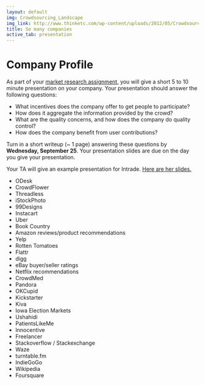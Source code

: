 ```yaml
---
layout: default
img: Crowdsourcing_Landscape
img_link: http://www.thinketc.com/wp-content/uploads/2012/05/Crowdsourcing_Landscape.jpg
title: So many companies
active_tab: presentation
---
```


Company Profile
=============================================================
As part of your [market research assignment](wa2.md), you will give a short 5 to 10 minute presentation on your company.  Your presentation should answer the following questions:

- What incentives does the company offer to get people to participate?
- How does it aggregate the information provided by the crowd?
- What are the quality concerns, and how does the company do quality control?
- How does the company benefit from user contributions?

Turn in a short writeup (~ 1 page) answering these questions by <b>Wednesday, September 25</b>. Your presentation slides are due on the day you give your presentation.

Your TA will give an example presentation for Intrade.  [Here are her slides.](https://docs.google.com/presentation/d/1IJJ0MfVyxHLJDAh2eVFHCL3ba1IRtsR5rpQf8M6VkTg/edit#slide=id.ge736661f_022)

* ODesk
* CrowdFlower
* Threadless
* iStockPhoto
* 99Designs
* Instacart
* Uber
* Book Country
* Amazon reviews/product recommendations
* Yelp
* Rotten Tomatoes
* Flattr
* digg
* eBay buyer/seller ratings
* Netflix recommendations
* CrowdMed
* Pandora
* OKCupid
* Kickstarter
* Kiva
* Iowa Election Markets
* Ushahidi
* PatientsLikeMe
* Innocentive
* Freelancer
* Stackoverflow / Stackexchange
* Waze
* turntable.fm
* IndieGoGo
* Wikipedia
* Foursquare
